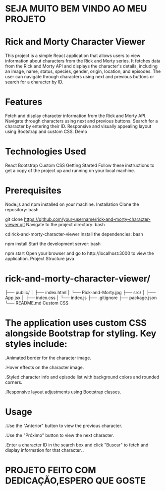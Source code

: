# SEJA MUITO BEM VINDO AO MEU PROJETO

# Rick and Morty Character Viewer
This project is a simple React application that allows users to view information about characters from the Rick and Morty series. It fetches data from the Rick and Morty API and displays the character's details, including an image, name, status, species, gender, origin, location, and episodes. The user can navigate through characters using next and previous buttons or search for a character by ID.

# Features
Fetch and display character information from the Rick and Morty API.
Navigate through characters using next and previous buttons.
Search for a character by entering their ID.
Responsive and visually appealing layout using Bootstrap and custom CSS.
Demo

# Technologies Used
React
Bootstrap
Custom CSS
Getting Started
Follow these instructions to get a copy of the project up and running on your local machine.

# Prerequisites
Node.js and npm installed on your machine.
Installation
Clone the repository:
bash

git clone https://github.com/your-username/rick-and-morty-character-viewer.git
Navigate to the project directory:
bash

cd rick-and-morty-character-viewer
Install the dependencies:
bash

npm install
Start the development server:
bash

npm start
Open your browser and go to http://localhost:3000 to view the application.
Project Structure
java

# rick-and-morty-character-viewer/
├── public/
│   ├── index.html
│   └── Rick-and-Morty.jpg
├── src/
│   ├── App.jsx
│   ├── index.css
│   └── index.js
├── .gitignore
├── package.json
└── README.md
Custom CSS
# The application uses custom CSS alongside Bootstrap for styling. Key styles include:

.Animated border for the character image.

.Hover effects on the character image.

.Styled character info and episode list with background colors and rounded corners.

.Responsive layout adjustments using Bootstrap classes.

# Usage

.Use the "Anterior" button to view the previous character.

.Use the "Próximo" button to view the next character.

.Enter a character ID in the search box and click "Buscar" to fetch and display information for that character.
.
# PROJETO FEITO COM DEDICAÇÃO,ESPERO QUE GOSTE

